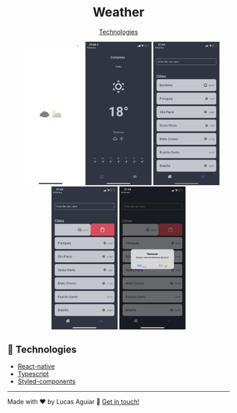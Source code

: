 <h1 align="center">
 Weather
</h1>

<p align="center">
  <a href="#rocket-technologies">Technologies</a>
</p>

<p align="center">
  <img src="src/assets/image0.png" width="150" />
  <img src="src/assets/image1.png" width="150" /> 
  <img src="src/assets/image2.png" width="150" /> 
  <img src="src/assets/image3.png" width="150" /> 
  <img src="src/assets/image4.png" width="150" /> 
</p>


## :rocket: Technologies

- [React-native](https://reactnative.dev/)
- [Typescript](https://www.typescriptlang.org)
- [Styled-components](https://www.styled-components.com/)

---

Made with ♥ by Lucas Aguiar :wave: [Get in touch!](https://www.linkedin.com/in/lucasaguiiar)
